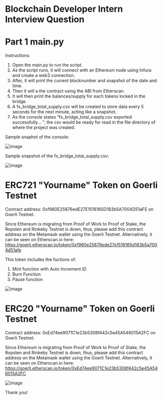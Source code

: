 # Blockchain Developer Intern Interview Question
# Part 1 main.py
Instructions:
 1. Open the main.py to run the script.
 2. As the script runs, it will connect with an Ethereum node using Infura and create a web3 connection.
 3. After, it will print the current blocknumber and snapshot of the date and time. 
 4. Then it will a the contract using the ABI from Etherscan.
 5. It will then print the balances/supply for each tokens locked in the bridge.
 6. A fx_bridge_total_supply.csv will be created to store data every 5 seconds for the next minute, acting like a snapshot.
 7. As the console states "fx_bridge_total_supply.csv exported successfully... ", the csv would be ready for read in the file directory of where the project was created.
 
 
 Sample snaphot of the console:
 
 ![image](https://user-images.githubusercontent.com/98268475/212541258-60184bd7-91b3-4828-9876-74271ababfd9.png)

 Sample snapshot of the fx_bridge_total_supply.csv:
 
 ![image](https://user-images.githubusercontent.com/98268475/212541322-01aaae21-c5f9-4a22-a33a-4a1e5673c5e3.png)

# ERC721 "Yourname" Token on Goerli Testnet
Contract address: 0xf960E25876edE27E1516165D183b5A7004D51aFE on Goerli Testnet.

Since Ethereum is migrating from Proof of Work to Proof of Stake, the Ropsten and Rinkeby Testnet is down, thus, please add this contract address on the Metamask wallet using the Goerli Testnet. Alternatively, it can be seen on 
Etherscan.io here: https://goerli.etherscan.io/token/0xf960e25876ede27e1516165d183b5a7004d51afe

This token includes the fuctions of:
1. Mint function with Auto Increment ID
2. Burn Function
3. Pause function

![image](https://user-images.githubusercontent.com/98268475/212540488-506efbd6-346d-46a3-9463-5a5a886e482e.png)



# ERC20 "Yourname" Token on Goerli Testnet
Contract address: 0xEd74ee9071C1e23b5308f442c5e45A546015A2FC on Goerli Testnet.

Since Ethereum is migrating from Proof of Work to Proof of Stake, the Ropsten and Rinkeby Testnet is down, thus, please add this contract address on the Metamask wallet using the Goerli Testnet. Alternatively, it can be seen on
Etherscan.io here: https://goerli.etherscan.io/token/0xEd74ee9071C1e23b5308f442c5e45A546015A2FC

![image](https://user-images.githubusercontent.com/98268475/212540535-67c12814-1088-4f6f-b729-4099b549f3a3.png)



Thank you!
